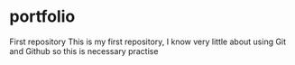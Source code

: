 # portfolio
First repository
This is my first repository, I know very little about using Git and Github so this is necessary practise
